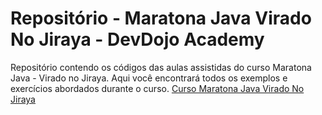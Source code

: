 # Repositório - Maratona Java Virado No Jiraya - DevDojo Academy

Repositório contendo os códigos das aulas assistidas do curso Maratona Java - Virado no Jiraya. Aqui você encontrará todos os exemplos e exercícios abordados durante o curso.
[Curso Maratona Java Virado No Jiraya](https://www.youtube.com/playlist?list=PL62G310vn6nFIsOCC0H-C2infYgwm8SWW)

